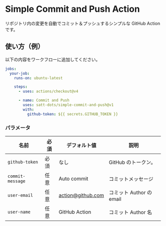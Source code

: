
# Simple Commit and Push Action

リポジトリ内の変更を自動でコミット＆プッシュするシンプルな GitHub Action です。

## 使い方（例）

以下の内容をワークフローに追加してください。

```yaml
jobs:
  your-job:
    runs-on: ubuntu-latest

    steps:
      - uses: actions/checkout@v4

      - name: Commit and Push
        uses: satt-dots/simple-commit-and-push@v1
        with:
          github-token: ${{ secrets.GITHUB_TOKEN }}
```

### パラメータ

| 名前            | 必須   | デフォルト値          | 説明                                      |
|-----------------|--------|-----------------------|-------------------------------------------|
| `github-token`    | 必須   | なし                  | GitHub のトークン。 |
| `commit-message`  | 任意   | Auto commit           | コミットメッセージ |
| `user-email`      | 任意   | <action@github.com>     | コミット Author の email |
| `user-name`       | 任意   | GitHub Action         | コミット Author 名 |
